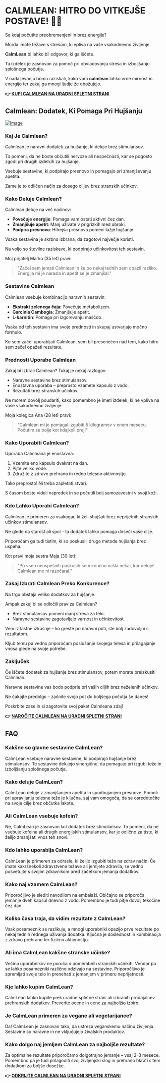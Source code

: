 # CALMLEAN: HITRO DO VITKEJŠE POSTAVE! 💪🔥

Se kdaj počutite preobremenjeni in brez energije? 

Morda imate težave s stresom, ki vpliva na vaše vsakodnevno življenje. 

**CalmLean** bi lahko bil odgovor, ki ga iščete. 

Ta izdelek je zasnovan za pomoč pri obvladovanju stresa in izboljšanju splošnega počutja. 

V nadaljevanju bomo raziskali, kako vam **calmlean** lahko vrne mirnost in energijo ter zakaj ga mnogi ljudje že obožujejo.



**👉 [KUPI CALMLEAN NA URADNI SPLETNI STRANI](https://gchaffi.com/fJEBgyh4)**

## Calmlean: Dodatek, Ki Pomaga Pri Hujšanju

[![Image](https://www2.sellhealth.com/238/calmlean_4_1.jpg)](https://gchaffi.com/fJEBgyh4)

### Kaj Je Calmlean?

Calmlean je naravni dodatek za hujšanje, ki deluje brez stimulansov. 

To pomeni, da ne boste občutili nervoze ali nespečnosti, kar se pogosto zgodi pri drugih izdelkih za hujšanje.

Vsebuje sestavine, ki podpirajo presnovo in pomagajo pri zmanjševanju apetita. 

Zame je to odličen način za dosego ciljev brez stranskih učinkov.

### Kako Deluje Calmlean?

Calmlean deluje na več načinov:

- **Povečuje energijo**: Pomaga vam ostati aktivni čez dan.
- **Zmanjšuje apetit**: Manj uživate v prigrizkih med obroki.
- **Podpira presnovo**: Hitrejša presnova pomeni lažje hujšanje.

Vsaka sestavina je skrbno izbrana, da zagotovi največje koristi. 

Na voljo so številne raziskave, ki podpirajo učinkovitost teh sestavin. 

Moj prijatelj Marko (35 let) pravi:

> "Začel sem jemati Calmlean in že po nekaj tednih sem opazil razliko. Energija mi je narasla in apetit se je zmanjšal."

### Sestavine Calmlean

Calmlean vsebuje kombinacijo naravnih sestavin:

- **Ekstrakt zelenega čaja**: Povečuje metabolizem.
- **Garcinia Cambogia**: Zmanjšuje apetit.
- **L-karnitin**: Pomaga pri izgorevanju maščob.

Vsaka od teh sestavin ima svoje prednosti in skupaj ustvarjajo močno formulo.

Ko sem začel uporabljati Calmlean, sem bil presenečen nad tem, kako hitro sem začel opažati rezultate. 

### Prednosti Uporabe Calmlean

Zakaj bi izbrali Calmlean? Tukaj je nekaj razlogov:

- Naravne sestavine brez stimulansov.
- Enostavna uporaba – preprosto vzamete kapsulo z vodo.
- Rezultati brez stranskih učinkov.

Ne morem dovolj poudariti, kako pomembno je imeti izdelek, ki ne vpliva na vaše vsakodnevno življenje. 

Moja kolegica Ana (28 let) pravi:

> "Calmlean mi je pomagal izgubiti 5 kilogramov v enem mesecu. Počutim se bolje kot kdajkoli prej!"

### Kako Uporabiti Calmlean?

Uporaba Calmleana je enostavna:

1. Vzemite eno kapsulo dvakrat na dan.
2. Pijte veliko vode.
3. Združite z zdravo prehrano in redno telesno aktivnostjo.

Tako preprosto! Ni treba zapletati stvari.

S časom boste videli napredek in se počutili bolj samozavestni v svoji koži.

### Kdo Lahko Uporabi Calmlean?

Calmlean je primeren za vsakogar, ki želi shujšati brez neprijetnih stranskih učinkov stimulansov.

Ne glede na starost ali spol – ta dodatek lahko pomaga doseči vaše cilje.

Priporočam ga tudi tistim, ki so poskusili druge metode hujšanja brez uspeha.

Kot pravi moja sestra Maja (30 let):

> "Po vseh neuspešnih poskusih sem končno našla nekaj, kar deluje! Calmlean me ni razočaral."

### Zakaj Izbrati Calmlean Preko Konkurence?

Na trgu obstaja veliko dodatkov za hujšanje. 

Ampak zakaj bi se odločili prav za Calmlean? 

- Brez stimulansov pomeni manj stresa za telo.
- Naravne sestavine zagotavljajo varnost in učinkovitost.
  
Vem iz lastne izkušnje – ko greste po naravni poti, ste bolj zadovoljni s rezultatom.

Kljub temu pa vedno priporočam poslušanje svojega telesa in prilagajanje vnosa glede na svoje potrebe.

### Zaključek

Če iščete dodatek za hujšanje brez stimulansov, potem morate preizkusiti Calmlean. 

Naravne sestavine vas bodo podprle pri vaših ciljih brez neželenih učinkov.

Ne čakajte predolgo – začnite svojo pot do boljšega počutja še danes!

Poskrbite zase in si zagotovite svoj paket Calmleana zdaj!



**👉 [NAROČITE CALMLEAN NA URADNI SPLETNI STRANI](https://gchaffi.com/fJEBgyh4)**

## FAQ

### Kakšne so glavne sestavine CalmLean?
CalmLean vsebuje naravne sestavine, ki podpirajo hujšanje brez stimulansov. Te sestavine delujejo sinergično, da pomagajo pri izgubi teže in izboljšanju splošnega počutja.

### Kako deluje CalmLean?
CalmLean deluje z zmanjšanjem apetita in spodbujanjem presnove. Pomoč pri upravljanju telesne teže je ključna, saj vam omogoča, da se osredotočite na svoje cilje brez občutka lakote.

### Ali CalmLean vsebuje kofein?
Ne, CalmLean je zasnovan kot dodatek brez stimulansov. To pomeni, da ne vsebuje kofeina ali drugih energijskih stimulansov, kar je odlično za tiste, ki želijo zmanjšati vnos teh snovi.

### Kdo lahko uporablja CalmLean?
CalmLean je primeren za odrasle, ki želijo izgubiti težo na zdrav način. Če imate kakršnekoli zdravstvene težave ali jemljete zdravila, se vedno posvetujte s svojim zdravnikom pred začetkom jemanja dodatkov.

### Kako naj vzamem CalmLean?
Priporočljivo je slediti navodilom na embalaži. Običajno se priporoča jemanje dveh kapsul dnevno z vodo. Pomembno je tudi pitje dovolj tekočine čez dan.

### Koliko časa traja, da vidim rezultate z CalmLean?
Vsak posameznik se razlikuje, a mnogi uporabniki opazijo prve rezultate po nekaj tednih rednega uživanja dodatka. Ključna je doslednost in kombinacija z zdravo prehrano ter fizično aktivnostjo.

### Ali ima CalmLean kakšne stranske učinke?
Večina uporabnikov ne poroča o pomembnih stranskih učinkih. Vendar pa se lahko posamezniki različno odzivajo na sestavine. Priporočljivo je spremljati svoje telo in prenehati z jemanjem v primeru neprijetnosti.

### Kje lahko kupim CalmLean?
CalmLean lahko kupite prek uradne spletne strani ali izbranih prodajalcev prehranskih dodatkov. Preverite ocene in cene za najboljšo izbiro.

### Je CalmLean primeren za vegane ali vegetarijance?
Da! CalmLean je zasnovan tako, da ustreza veganskemu načinu življenja. Sestavine so naravne in ne vključujejo živalskih produktov.

### Kako dolgo naj jemljem CalmLean za najboljše rezultate?
Za optimalne rezultate priporočamo dolgotrajno jemanje – vsaj 2-3 mesece. Pomembno pa je tudi prilagoditi svoj življenjski slog in prehrano hkrati s tem dodatkom za boljše dosežke.



**👉 [ODKRIJTE CALMLEAN NA URADNI SPLETNI STRANI](https://gchaffi.com/fJEBgyh4)**